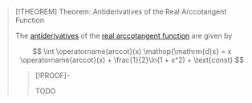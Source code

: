 >[!THEOREM] Theorem: Antiderivatives of the Real Arccotangent Function
>
>The [antiderivatives](../../../Integration/Antiderivatives.md) of the [real arccotangent function](Real%20Arccotangent%20Function.md) are given by
>
>$$
>\int \operatorname{arccot}(x) \mathop{\mathrm{d}x} = x \operatorname{arccot}(x) + \frac{1}{2}\ln(1 + x^2) + \text{const}
>$$
>
>>[!PROOF]-
>>
>>TODO
>>
>